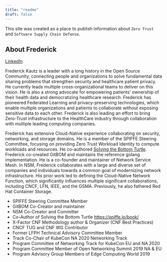 ```yaml
---
title: "readme"
draft: false
---
```


This site was created as a place to publish information about `Zero Trust` and `Software Supply Chain Defense`.

## About Frederick

[LinkedIn](https://linkedin.com/in/fkautz)

Frederick Kautz is a leader with a long history in the Open Source Community, connecting people and organizations to solve fundamental data sharing problems that strengthen security and healthcare patient privacy. He currently leads multiple cross-organizational teams to deliver on this vision. He is also a strong advocate for empowering patients’ ownership of their health data and democratizing healthcare research. Frederick has pioneered Federated Learning and privacy-preserving technologies, which enable multiple organizations and patients to collaborate without exposing sensitive data to each other. Frederick is also leading an effort to bring Zero-Trust infrastructure to the HealthCare industry through collaboration with multiple leading computing companies.

Frederick has extensive Cloud-Native experience collaborating on security, networking, and storage domains. He is a member of the SPIFFE Steering Committee, focusing on providing Zero Trust Workload Identity to compute workloads and resources. He co-authored [Solving the Bottom Turtle](https://spiffe.io/book/). Frederick co-created GitBOM and maintains the reference golang implementation. He is a co-founder and maintainer of Network Service Mesh. In NSM, Frederick collaborates with a large and diverse set of companies and individuals towards a common goal of modernizing network infrastructure. His prior work led to defining the Cloud-Native Network Function, which significantly influences multiple significant collaborations, including CNCF, LFN, IEEE, and the GSMA. Previously, he also fathered Red Hat Container Storage.

* SPIFFE Steering Committee Member
* GitBOM Co-Creator and maintainer
* NSM Co-Creator and Committer
* Co-Author of Solving the Bottom Turtle https://spiffe.io/book/
* X-Factor CNF Methodology author & Organizer (CNF Best Practices)
* CNCF TUG and CNF WG Contributor
* Former LFPH Technical Advisory Committee Member
* Track Co-Chair of KubeCon NA 2020 Networking Track 
* Program Committee of Networking Track for KubeCon EU and NA 2020
* Program Committee Member of Open Networking Summit 2019 NA & EU
* Program Advisory Group Members of Edge Computing World 2019
